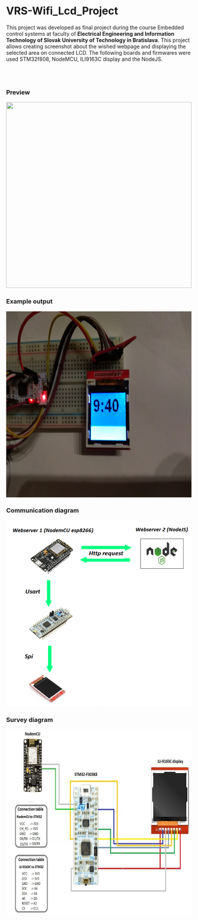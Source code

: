 # VRS-Wifi_Lcd_Project
<p>This project was developed as final project during the course Embedded control systems at faculty of <b>Electrical Engineering and Information Technology of Slovak University of Technology in Bratislava</b>. This project allows creating screenshot about the wished webpage and displaying the selected area on connected LCD. The following boards and firmwares were used STM32f808, NodeMCU, ILI9163C display and the NodeJS.</p> 
<br><br>
<h3>Preview</h3>
<img src="pic2.jpg" width="500" height="500">
<h3>Example output</h3>
<img src="pic1.jpg" width="500" height="500">
<h3>Communication diagram</h3>
<img src="communication_schema.png" width="500" height="500">
<h3>Survey diagram</h3>
<img src="survey_diagram.jpg" width="500" height="500">


